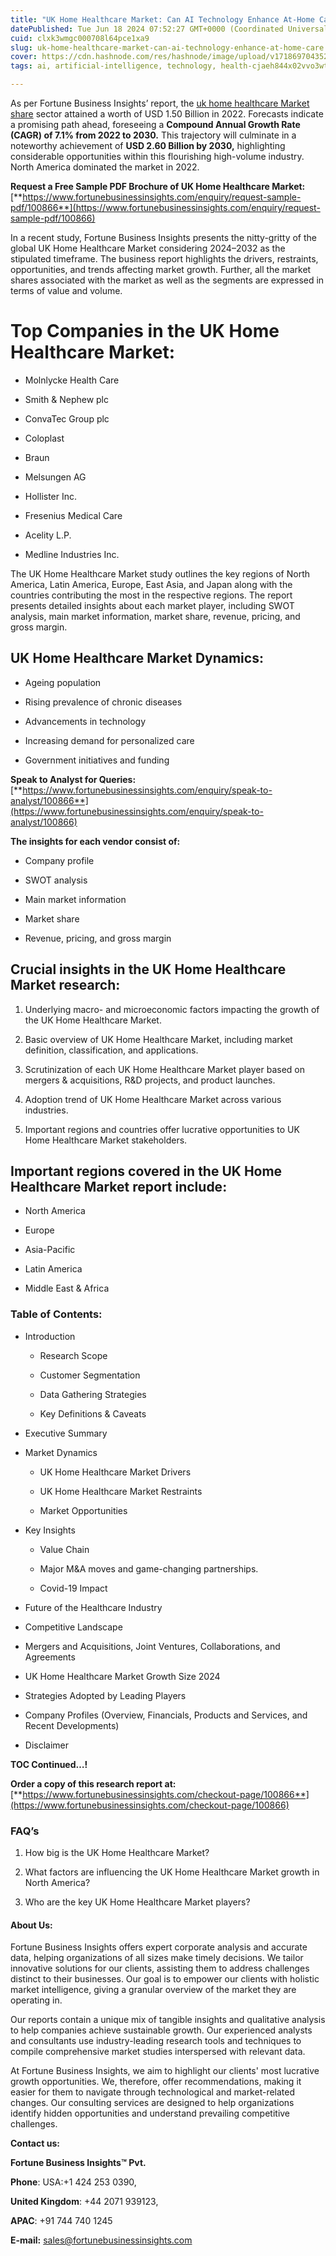 ```yaml
---
title: "UK Home Healthcare Market: Can AI Technology Enhance At-Home Care?"
datePublished: Tue Jun 18 2024 07:52:27 GMT+0000 (Coordinated Universal Time)
cuid: clxk3wmgc000708l64pce1xa9
slug: uk-home-healthcare-market-can-ai-technology-enhance-at-home-care
cover: https://cdn.hashnode.com/res/hashnode/image/upload/v1718697043520/b60a8d50-07b2-4a6a-8d99-d723251bcce8.png
tags: ai, artificial-intelligence, technology, health-cjaeh844x02vvo3wtj5r2s75q, healthcare, uk-home-healthcare-market

---
```


As per Fortune Business Insights’ report, the [uk home healthcare Market share](https://www.fortunebusinessinsights.com/industry-reports/u-k-home-healthcare-market-100866) sector attained a worth of USD 1.50 Billion in 2022. Forecasts indicate a promising path ahead, foreseeing a **Compound Annual Growth Rate (CAGR) of 7.1% from 2022 to 2030.** This trajectory will culminate in a noteworthy achievement of **USD 2.60 Billion by 2030,** highlighting considerable opportunities within this flourishing high-volume industry. North America dominated the market in 2022.

**Request a Free Sample PDF Brochure of UK Home Healthcare Market:** [**https://www.fortunebusinessinsights.com/enquiry/request-sample-pdf/100866**](https://www.fortunebusinessinsights.com/enquiry/request-sample-pdf/100866)

In a recent study, Fortune Business Insights presents the nitty-gritty of the global UK Home Healthcare Market considering 2024–2032 as the stipulated timeframe. The business report highlights the drivers, restraints, opportunities, and trends affecting market growth. Further, all the market shares associated with the market as well as the segments are expressed in terms of value and volume.

# **Top Companies in the UK Home Healthcare Market:**

* Molnlycke Health Care
    
* Smith & Nephew plc
    
* ConvaTec Group plc
    
* Coloplast
    
* Braun
    
* Melsungen AG
    
* Hollister Inc.
    
* Fresenius Medical Care
    
* Acelity L.P.
    
* Medline Industries Inc.
    

The UK Home Healthcare Market study outlines the key regions of North America, Latin America, Europe, East Asia, and Japan along with the countries contributing the most in the respective regions. The report presents detailed insights about each market player, including SWOT analysis, main market information, market share, revenue, pricing, and gross margin.

## UK Home Healthcare Market **Dynamics**:

* Ageing population
    
* Rising prevalence of chronic diseases
    
* Advancements in technology
    
* Increasing demand for personalized care
    
* Government initiatives and funding
    

**Speak to Analyst for Queries:** [**https://www.fortunebusinessinsights.com/enquiry/speak-to-analyst/100866**](https://www.fortunebusinessinsights.com/enquiry/speak-to-analyst/100866)

**The insights for each vendor consist of:**

* Company profile
    
* SWOT analysis
    
* Main market information
    
* Market share
    
* Revenue, pricing, and gross margin
    

## **Crucial insights in the UK Home Healthcare Market research:**

1. Underlying macro- and microeconomic factors impacting the growth of the UK Home Healthcare Market.
    
2. Basic overview of UK Home Healthcare Market, including market definition, classification, and applications.
    
3. Scrutinization of each UK Home Healthcare Market player based on mergers & acquisitions, R&D projects, and product launches.
    
4. Adoption trend of UK Home Healthcare Market across various industries.
    
5. Important regions and countries offer lucrative opportunities to UK Home Healthcare Market stakeholders.
    

## **Important regions covered in the UK Home Healthcare Market report include:**

* North America
    
* Europe
    
* Asia-Pacific
    
* Latin America
    
* Middle East & Africa
    

### **Table of Contents:**

* Introduction
    
    * Research Scope
        
    * Customer Segmentation
        
    * Data Gathering Strategies
        
    * Key Definitions & Caveats
        
* Executive Summary
    
* Market Dynamics
    
    * UK Home Healthcare Market Drivers
        
    * UK Home Healthcare Market Restraints
        
    * Market Opportunities
        
* Key Insights
    
    * Value Chain
        
    * Major M&A moves and game-changing partnerships.
        
    * Covid-19 Impact
        
* Future of the Healthcare Industry
    
* Competitive Landscape
    
* Mergers and Acquisitions, Joint Ventures, Collaborations, and Agreements
    
* UK Home Healthcare Market Growth Size 2024
    
* Strategies Adopted by Leading Players
    
* Company Profiles (Overview, Financials, Products and Services, and Recent Developments)
    
* Disclaimer
    

**TOC Continued…!**

**Order a copy of this research report at:** [**https://www.fortunebusinessinsights.com/checkout-page/100866**](https://www.fortunebusinessinsights.com/checkout-page/100866)

### **FAQ’s**

1. How big is the UK Home Healthcare Market?
    
2. What factors are influencing the UK Home Healthcare Market growth in North America?
    
3. Who are the key UK Home Healthcare Market players?
    

#### **About Us:**

Fortune Business Insights offers expert corporate analysis and accurate data, helping organizations of all sizes make timely decisions. We tailor innovative solutions for our clients, assisting them to address challenges distinct to their businesses. Our goal is to empower our clients with holistic market intelligence, giving a granular overview of the market they are operating in.

Our reports contain a unique mix of tangible insights and qualitative analysis to help companies achieve sustainable growth. Our experienced analysts and consultants use industry-leading research tools and techniques to compile comprehensive market studies interspersed with relevant data.

At Fortune Business Insights, we aim to highlight our clients' most lucrative growth opportunities. We, therefore, offer recommendations, making it easier for them to navigate through technological and market-related changes. Our consulting services are designed to help organizations identify hidden opportunities and understand prevailing competitive challenges.

**Contact us:**

**Fortune Business Insights™ Pvt.**

**Phone**: USA:+1 424 253 0390,

**United Kingdom**: +44 2071 939123,

**APAC**: +91 744 740 1245

**E-mail:** [sales@fortunebusinessinsights.com](mailto:sales@fortunebusinessinsights.com)